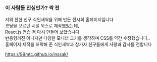 <h3>이 사람들 진심인가? 싹 전</h3>
저의 친한 친구 식인새싹을 위해 만든 전시회 홈페이지입니다<br>
코딩을 모르던 시절 윅스로 제작했었는데,<br>
React.js 연습 겸 다시 만들어 보았습니다<br>
반응형까진 아니지만 다양한 모니터 크기를 생각하며 CSS를 약간 수정했습니다..<br>
홈페이지 제작을 허락해 준 식인새싹과 참가자 친구들에게 사랑과 감사를 전합니다<br>

https://99mtc.github.io/inssak/
